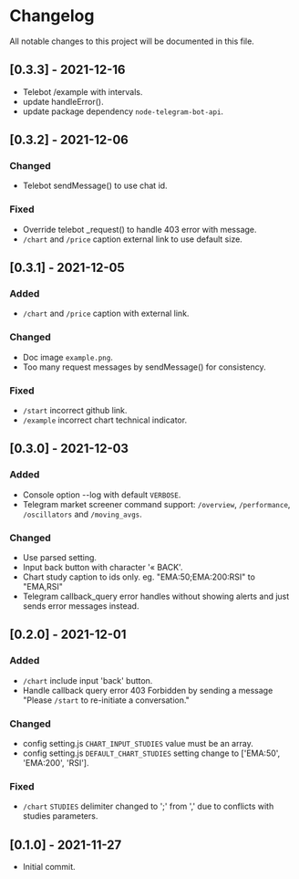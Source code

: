 # Changelog

All notable changes to this project will be documented in this file.

## [0.3.3] - 2021-12-16

- Telebot /example with intervals.
- update handleError().
- update package dependency `node-telegram-bot-api`.

## [0.3.2] - 2021-12-06

### Changed

- Telebot sendMessage() to use chat id.

### Fixed

- Override telebot \_request() to handle 403 error with message.
- `/chart` and `/price` caption external link to use default size.

## [0.3.1] - 2021-12-05

### Added

- `/chart` and `/price` caption with external link.

### Changed

- Doc image `example.png`.
- Too many request messages by sendMessage() for consistency.

### Fixed

- `/start` incorrect github link.
- `/example` incorrect chart technical indicator.

## [0.3.0] - 2021-12-03

### Added

- Console option --log with default `VERBOSE`.
- Telegram market screener command support: `/overview`, `/performance`, `/oscillators` and `/moving_avgs`.

### Changed

- Use parsed setting.
- Input back button with character '« BACK'.
- Chart study caption to ids only. eg. "EMA:50;EMA:200:RSI" to "EMA,RSI"
- Telegram callback_query error handles without showing alerts and just sends error messages instead.

## [0.2.0] - 2021-12-01

### Added

- `/chart` include input 'back' button.
- Handle callback query error 403 Forbidden by sending a message "Please `/start` to re-initiate a conversation."

### Changed

- config setting.js `CHART_INPUT_STUDIES` value must be an array.
- config setting.js `DEFAULT_CHART_STUDIES` setting change to ['EMA:50', 'EMA:200', 'RSI'].

### Fixed

- `/chart` `STUDIES` delimiter changed to ';' from ',' due to conflicts with studies parameters.

## [0.1.0] - 2021-11-27

- Initial commit.
